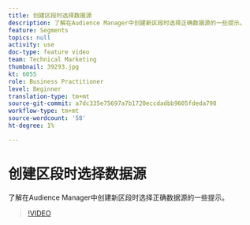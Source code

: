 ```yaml
---
title: 创建区段时选择数据源
description: 了解在Audience Manager中创建新区段时选择正确数据源的一些提示。
feature: Segments
topics: null
activity: use
doc-type: feature video
team: Technical Marketing
thumbnail: 39293.jpg
kt: 6055
role: Business Practitioner
level: Beginner
translation-type: tm+mt
source-git-commit: a7dc335e75697a7b1720eccdadbb9605fdeda798
workflow-type: tm+mt
source-wordcount: '58'
ht-degree: 1%

---
```



# 创建区段时选择数据源

了解在Audience Manager中创建新区段时选择正确数据源的一些提示。

>[!VIDEO](https://video.tv.adobe.com/v/39293/?quality=12&learn=on)
